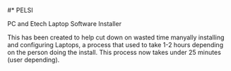 #* PELSI

PC and Etech Laptop Software Installer 

This has been created to help cut down on wasted time manyally installing and configuring Laptops, a process that used to take 1-2 hours depending on the person doing the install. This process now takes under 25 minutes (user depending). 